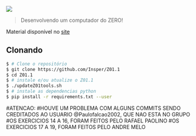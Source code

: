 [![](icon-elementos.png)](https://insper.github.io/Z01.1/)

> Desenvolvendo um computador do ZERO!

Material disponível no [site](https://insper.github.io/Z01.1/)

## Clonando

``` bash
$ # Clone o repositório
$ git clone https://github.com/Insper/Z01.1
$ cd Z01.1
$ # instale e/ou atualize o Z01.1
$ ./updateZ01tools.sh
$ # instale as dependencias python
$ pip install -r requirements.txt --user
```
#ATENCAO:
#HOUVE UM PROBLEMA COM ALGUNS COMMITS SENDO CREDITADOS AO USUARIO @Paulofalcao2002, QUE NAO ESTA NO GRUPO
#OS EXERCICIOS 14 A 16, FORAM FEITOS PELO RAFAEL PAOLINO 
#OS EXERCICIOS 17 A 19, FORAM FEITOS PELO ANDRE MELO